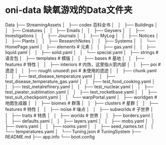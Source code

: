 # oni-data 缺氧游戏的Data文件夹

Data
├── StreamingAssets
│   ├── codex                                                                     百科全书
│   │   ├── Buildings
│   │   ├── Creatures
│   │   ├── Emails
│   │   ├── Geysers
│   │   ├── Investigations
│   │   ├── Journals
│   │   ├── MyLog
│   │   ├── Notices
│   │   ├── Plants
│   │   ├── ResearchNotes
│   │   ├── Systems
│   │   └── HomePage.yaml
│   ├── elements                                                                  # 元素
│   │   ├── gas.yaml
│   │   ├── liquid.yaml
│   │   ├── solid.yaml
│   │   └── special.yaml
│   ├── strings                                                                   # 语言包
│   ├── templates                                                                 # 模版
│   │   ├── bases                                                                   # 基地
│   │   ├── features                                                                # 特性
│   │   ├── interiors                                                               # 内饰，这里指火箭内部
│   │   ├── poi                                                                     # 遗迹
│   │   ├── rough\ unused\ poi                                                      # 未使用的遗迹
│   │   ├── chunk.yaml
│   │   ├── test_disease_temperature.yaml
│   │   ├── test_disease_temperature_gas.yaml
│   │   ├── test_food_cooking.yaml
│   │   ├── test_metalrefinery.yaml
│   │   ├── test_nuclear.yaml
│   │   ├── test_pwater_sublimation.yaml
│   │   ├── test_rocketbase.yaml
│   │   ├── test_suit_checkpoint.yaml
│   │   └── warpPortal.yaml
│   ├── worldgen                                                                  # 地图生成器
│   │   ├── biomes                                                                  # 群落
│   │   ├── clusters                                                                # 星群
│   │   ├── features                                                                # 特性
│   │   ├── noise                                                                   # 噪点
│   │   ├── subworlds                                                               # 子世界
│   │   ├── traits                                                                  # 特质
│   │   ├── worlds                                                                  # 世界
│   │   ├── borders.yaml
│   │   ├── defaults.yaml
│   │   ├── layers.yaml
│   │   ├── mobs.yaml
│   │   ├── rivers.yaml
│   │   ├── rooms.yaml
│   │   ├── seed_names.txt
│   │   └── temperatures.yaml
│   └── Tuning.json                                                               # TuningSystem
├── README.md
├── app.info
└── boot.config
